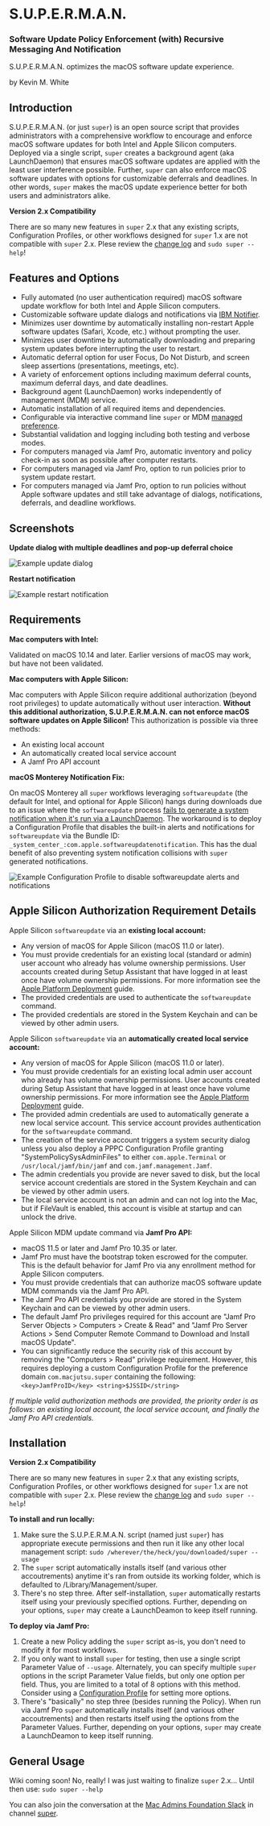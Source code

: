 # S.U.P.E.R.M.A.N.

### Software Update Policy Enforcement (with) Recursive Messaging And Notification

S.U.P.E.R.M.A.N. optimizes the macOS software update experience.

by Kevin M. White

## Introduction

S.U.P.E.R.M.A.N. (or just `super`) is an open source script that provides administrators with a comprehensive workflow to encourage and enforce macOS software updates for both Intel and Apple Silicon computers. Deployed via a single script, `super` creates a background agent (aka LaunchDaemon) that ensures macOS software updates are applied with the least user interference possible. Further, `super` can also enforce macOS software updates with options for customizable deferrals and deadlines. In other words, `super` makes the macOS update experience better for both users and administrators alike.

__Version 2.x Compatibility__

There are so many new features in `super` 2.x that any existing scripts, Configuration Profiles, or other workflows designed for `super` 1.x are not compatible with `super` 2.x. Plese review the [change log](https://github.com/Macjutsu/super/blob/main/CHANGELOG.md) and `sudo super --help`!

## Features and Options

- Fully automated (no user authentication required) macOS software update workflow for both Intel and Apple Silicon computers.
- Customizable software update dialogs and notifications via [IBM Notifier](https://github.com/IBM/mac-ibm-notifications).
- Minimizes user downtime by automatically installing non-restart Apple software updates (Safari, Xcode, etc.) without prompting the user.
- Minimizes user downtime by automatically downloading and preparing system updates before interrupting the user to restart.
- Automatic deferral option for user Focus, Do Not Disturb, and screen sleep assertions (presentations, meetings, etc).
- A variety of enforcement options including maximum deferral counts, maximum deferral days, and date deadlines.
- Background agent (LaunchDaemon) works independently of management (MDM) service.
- Automatic installation of all required items and dependencies.
- Configurable via interactive command line `super` or MDM [managed preference](All_Managed_Options_com.macjutsu.super.plist).
- Substantial validation and logging including both testing and verbose modes.
- For computers managed via Jamf Pro, automatic inventory and policy check-in as soon as possible after computer restarts.
- For computers managed via Jamf Pro, option to run policies prior to system update restart.
- For computers managed via Jamf Pro, option to run policies without Apple software updates and still take advantage of dialogs, notifications, deferrals, and deadline workflows.

## Screenshots

__Update dialog with multiple deadlines and pop-up deferral choice__

![Example update dialog](https://github.com/Macjutsu/super/blob/main/Screenshots/Ask.png)

__Restart notification__

![Example restart notification](https://github.com/Macjutsu/super/blob/main/Screenshots/Restart.png)

## Requirements

__Mac computers with Intel:__

Validated on macOS 10.14 and later. Earlier versions of macOS may work, but have not been validated.

__Mac computers with Apple Silicon:__

Mac computers with Apple Silicon require additional authorization (beyond root privileges) to update automatically without user interaction.
__Without this additional authorization, S.U.P.E.R.M.A.N. can not enforce macOS software updates on Apple Silicon!__
This authorization is possible via three methods:
- An existing local account
- An automatically created local service account
- A Jamf Pro API account

__macOS Monterey Notification Fix:__

On macOS Monterey all `super` workflows leveraging `softwareupdate` (the default for Intel, and optional for Apple Silicon) hangs during downloads due to an issue where the `softwareupdate` process [fails to generate a system notification when it's run via a LaunchDaemon](https://developer.apple.com/forums/thread/701096). The workaround is to deploy a Configuration Profile that disables the built-in alerts and notifications for `softwareupdate` via the Bundle ID: `_system_center_:com.apple.softwareupdatenotification`. This has the dual benefit of also preventing system notification collisions with `super` generated notifications.

![Example Configuration Profile to disable softwareupdate alerts and notifications](Screenshots/NotificationsConfigurationProfile.png)

## Apple Silicon Authorization Requirement Details

Apple Silicon `softwareupdate` via an __existing local account:__
- Any version of macOS for Apple Silicon (macOS 11.0 or later).
- You must provide credentials for an existing local (standard or admin) user account who already has volume ownership permissions. User accounts created during Setup Assistant that have logged in at least once have volume ownership permissions. For more information see the [Apple Platform Deployment](https://support.apple.com/guide/deployment/use-secure-and-bootstrap-tokens-dep24dbdcf9e) guide.
- The provided credentials are used to authenticate the `softwareupdate` command.
- The provided credentials are stored in the System Keychain and can be viewed by other admin users.

Apple Silicon `softwareupdate` via an __automatically created local service account:__
- Any version of macOS for Apple Silicon (macOS 11.0 or later).
- You must provide credentials for an existing local admin user account who already has volume ownership permissions.  User accounts created during Setup Assistant that have logged in at least once have volume ownership permissions. For more information see the [Apple Platform Deployment](https://support.apple.com/guide/deployment/use-secure-and-bootstrap-tokens-dep24dbdcf9e) guide.
- The provided admin credentials are used to automatically generate a new local service account. This service account provides authentication for the `softwareupdate` command.
- The creation of the service account triggers a system security dialog unless you also deploy a PPPC Configuration Profile granting "SystemPolicySysAdminFiles" to either `com.apple.Terminal` or `/usr/local/jamf/bin/jamf` and `com.jamf.management.Jamf`.
- The admin credentials you provide are never saved to disk, but the local service account credentials are stored in the System Keychain and can be viewed by other admin users.
- The local service account is not an admin and can not log into the Mac, but if FileVault is enabled, this account is visible at startup and can unlock the drive.

Apple Silicon MDM update command via __Jamf Pro API:__
 - macOS 11.5 or later and Jamf Pro 10.35 or later.
 - Jamf Pro must have the bootstrap token escrowed for the computer. This is the default behavior for Jamf Pro via any enrollment method for Apple Silicon computers.
 - You must provide credentials that can authorize macOS software update MDM commands via the Jamf Pro API.
 - The Jamf Pro API credentials you provide are stored in the System Keychain and can be viewed by other admin users.
 - The default Jamf Pro privileges required for this account are "Jamf Pro Server Objects > Computers > Create & Read" and "Jamf Pro Server Actions > Send Computer Remote Command to Download and Install macOS Update".
 - You can significantly reduce the security risk of this account by removing the "Computers > Read" privilege requirement. However, this requires deploying a custom Configuration Profile for the preference domain `com.macjutsu.super` containing the following: `<key>JamfProID</key> <string>$JSSID</string>`

_If multiple valid authorization methods are provided, the priority order is as follows: an existing local account, the local service account, and finally the Jamf Pro API credentials._

## Installation

__Version 2.x Compatibility__

There are so many new features in `super` 2.x that any existing scripts, Configuration Profiles, or other workflows designed for `super` 1.x are not compatible with `super` 2.x. Plese review the [change log](https://github.com/Macjutsu/super/blob/main/CHANGELOG.md) and `sudo super --help`!

__To install and run locally:__

1. Make sure the S.U.P.E.R.M.A.N. script (named just `super`) has appropriate execute permissions and then run it like any other local management script: `sudo /wherever/the/heck/you/downloaded/super --usage`
2. The `super` script automatically installs itself (and various other accoutrements) anytime it's ran from outside its working folder, which is defaulted to /Library/Management/super.
3. There's no step three. After self-installation, `super` automatically restarts itself using your previously specified options. Further, depending on your options, `super` may create a LaunchDeamon to keep itself running.

__To deploy via Jamf Pro:__

1. Create a new Policy adding the `super` script as-is, you don't need to modify it for most workflows.
2. If you only want to install `super` for testing, then use a single script Parameter Value of `--usage`. Alternately, you can specify multiple `super` options in the script Parameter Value fields, but only one option per field. Thus, you are limited to a total of 8 options with this method. Consider using a [Configuration Profile](https://github.com/Macjutsu/super/blob/main/All_Managed_Options_com.macjutsu.super.plist) for setting more options.
3. There's "basically" no step three (besides running the Policy). When run via Jamf Pro `super` automatically installs itself (and various other accoutrements) and then restarts itself using the options from the Parameter Values. Further, depending on your options, `super` may create a LaunchDeamon to keep itself running.

## General Usage

Wiki coming soon! No, really! I was just waiting to finalize `super` 2.x... Until then use: `sudo super --help`

You can also join the conversation at the [Mac Admins Foundation Slack](https://www.macadmins.org) in channel [super](https://macadmins.slack.com/archives/C03LKQ8EN2C).